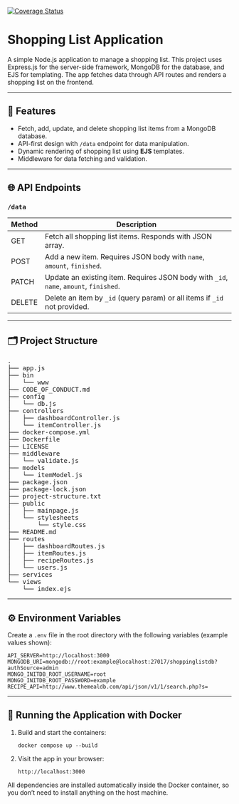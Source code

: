 
[![Coverage Status](https://coveralls.io/repos/github/CSHeHu/shoppinglist/badge.svg?branch=main)](https://coveralls.io/github/CSHeHu/shoppinglist?branch=main)

# Shopping List Application

A simple Node.js application to manage a shopping list. This project uses Express.js for the server-side framework, MongoDB for the database, and EJS for templating. 
The app fetches data through API routes and renders a shopping list on the frontend.

---

## 🚀 Features

<ul>
  <li>Fetch, add, update, and delete shopping list items from a MongoDB database.</li>
  <li>API-first design with <code>/data</code> endpoint for data manipulation.</li>
  <li>Dynamic rendering of shopping list using <b>EJS</b> templates.</li>
  <li>Middleware for data fetching and validation.</li>
</ul>

---

## 🌐 API Endpoints

### `/data`

| Method | Description |
|--------|-------------|
| GET    | Fetch all shopping list items. Responds with JSON array. |
| POST   | Add a new item. Requires JSON body with `name`, `amount`, `finished`. |
| PATCH  | Update an existing item. Requires JSON body with `_id`, `name`, `amount`, `finished`. |
| DELETE | Delete an item by `_id` (query param) or all items if `_id` not provided. |

---

## 🗂️ Project Structure

<pre>
.
├── app.js
├── bin
│   └── www
├── CODE_OF_CONDUCT.md
├── config
│   └── db.js
├── controllers
│   ├── dashboardController.js
│   └── itemController.js
├── docker-compose.yml
├── Dockerfile
├── LICENSE
├── middleware
│   └── validate.js
├── models
│   └── itemModel.js
├── package.json
├── package-lock.json
├── project-structure.txt
├── public
│   ├── mainpage.js
│   └── stylesheets
│       └── style.css
├── README.md
├── routes
│   ├── dashboardRoutes.js
│   ├── itemRoutes.js
│   ├── recipeRoutes.js
│   └── users.js
├── services
└── views
    └── index.ejs
</pre>

---

## ⚙️ Environment Variables


Create a `.env` file in the root directory with the following variables (example values shown):

```env
API_SERVER=http://localhost:3000
MONGODB_URI=mongodb://root:example@localhost:27017/shoppinglistdb?authSource=admin
MONGO_INITDB_ROOT_USERNAME=root
MONGO_INITDB_ROOT_PASSWORD=example
RECIPE_API=http://www.themealdb.com/api/json/v1/1/search.php?s=
```

---

## 🐳 Running the Application with Docker

<ol>
  <li>Build and start the containers:</li>
  <pre><code>docker compose up --build</code></pre>
  <li>Visit the app in your browser:</li>
  <pre><code>http://localhost:3000</code></pre>
</ol>

<p>All dependencies are installed automatically inside the Docker container, so you don’t need to install anything on the host machine.</p>
